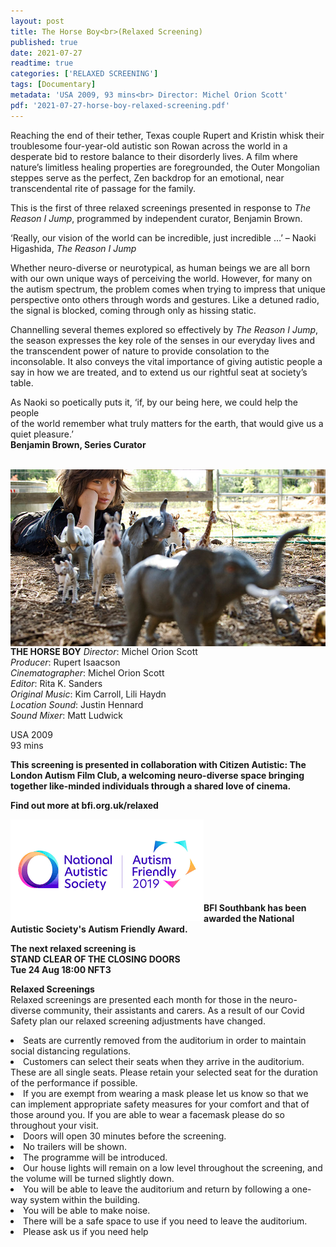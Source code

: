 ```yaml
---
layout: post
title: The Horse Boy<br>(Relaxed Screening)
published: true
date: 2021-07-27
readtime: true
categories: ['RELAXED SCREENING']
tags: [Documentary]
metadata: 'USA 2009, 93 mins<br> Director: Michel Orion Scott'
pdf: '2021-07-27-horse-boy-relaxed-screening.pdf'
---
```


Reaching the end of their tether, Texas couple Rupert and Kristin whisk their troublesome four-year-old autistic son Rowan across the world in a desperate bid to restore balance to their disorderly lives. A film where nature’s limitless healing properties are foregrounded, the Outer Mongolian steppes serve as the perfect, Zen backdrop for an emotional, near transcendental rite of passage for the family.

This is the first of three relaxed screenings presented in response to _The Reason I Jump_, programmed by independent curator, Benjamin Brown.

‘Really, our vision of the world can be incredible, just incredible …’ – Naoki Higashida, _The Reason I Jump_

Whether neuro-diverse or neurotypical, as human beings we are all born with our own unique ways of perceiving the world. However, for many on the autism spectrum, the problem comes when trying to impress that unique perspective onto others through words and gestures. Like a detuned radio, the signal is blocked, coming through only as hissing static.

Channelling several themes explored so effectively by _The Reason I Jump_, the season expresses the key role of the senses in our everyday lives and the transcendent power of nature to provide consolation to the inconsolable. It also conveys the vital importance of giving autistic people a say in how we are treated, and to extend us our rightful seat at society’s table.

As Naoki so poetically puts it, ‘if, by our being here, we could help the people  
of the world remember what truly matters for the earth, that would give us a  
quiet pleasure.’  
**Benjamin Brown, Series Curator**
<br><br>

<img style="float: left;" src="/img/horse-boy-01.jpg">
<br><br><br><br>

**THE HORSE BOY**
_Director_: Michel Orion Scott  
_Producer_: Rupert Isaacson  
_Cinematographer_: Michel Orion Scott  
_Editor_: Rita K. Sanders  
_Original Music_: Kim Carroll, Lili Haydn  
_Location Sound_: Justin Hennard  
_Sound Mixer_: Matt Ludwick  

USA 2009  
93 mins

**This screening is presented  in collaboration with  Citizen Autistic: The London Autism Film Club, a welcoming neuro-diverse space bringing together like-minded individuals through a shared love of cinema.**

**Find out more at  bfi.org.uk/relaxed**<br>

<img style="float: left;" src="/img/autistic_society.png"><br><br><br><br><br><br><br>

**BFI Southbank has been awarded the National Autistic Society's Autism Friendly Award.**

**The next relaxed screening is**<br> 
**STAND CLEAR OF THE  CLOSING DOORS**<br>
**Tue 24 Aug 18:00 NFT3**
<br>

**Relaxed Screenings**<br>
Relaxed screenings are presented each month for those in the neuro-diverse community, their assistants and carers. As a result of our Covid Safety plan our relaxed screening adjustments have changed.

<li>Seats are currently removed from the auditorium in order to maintain social distancing regulations.

<li>Customers can select their seats when they arrive in the auditorium. These are all single seats. Please retain your selected seat for the duration of the performance if possible.

<li>If you are exempt from wearing a mask please let us know so that we can implement appropriate safety measures for your comfort and that of those around you. If you are able to wear a facemask please do so throughout your visit.

<li>Doors will open 30 minutes before the screening.

<li>No trailers will be shown.

<li>The programme will be introduced.

<li>Our house lights will remain on a low level throughout the screening, and the volume will be turned slightly down.

<li>You will be able to leave the auditorium and return by following a one-way system within the building.

<li>You will be able to make noise.

<li>There will be a safe space to use if you need to leave the auditorium.

<li>Please ask us if you need help


<!--stackedit_data:
eyJoaXN0b3J5IjpbLTE4MTQyMjIxNTJdfQ==
-->
